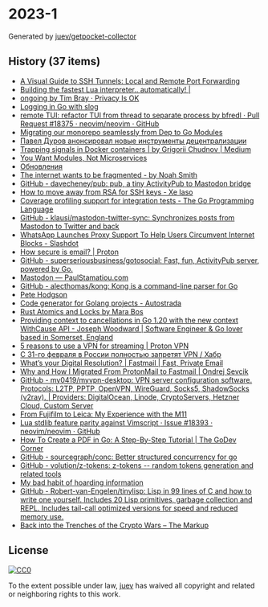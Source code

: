 # 2023-1

Generated by [juev/getpocket-collector](https://github.com/juev/getpocket-collector)

## History (37 items)

- [A Visual Guide to SSH Tunnels: Local and Remote Port Forwarding](https://iximiuz.com/en/posts/ssh-tunnels/)
- [Building the fastest Lua interpreter.. automatically! |](https://sillycross.github.io/2022/11/22/2022-11-22/)
- [ongoing by Tim Bray · Privacy Is OK](https://www.tbray.org/ongoing/When/202x/2022/12/29/Privacy-is-OK)
- [Logging in Go with slog](https://thedevelopercafe.com/articles/logging-in-go-with-slog-a7bb489755c2)
- [remote TUI: refactor TUI from thread to separate process by bfredl · Pull Request #18375 · neovim/neovim · GitHub](https://github.com/neovim/neovim/pull/18375)
- [Migrating our monorepo seamlessly from Dep to Go Modules](https://monzo.com/blog/2022/09/29/migrating-our-monorepo-seamlessly-from-dep-to-go-modules/)
- [Павел Дуров анонсировал новые инструменты децентрализации](https://kod.ru/paviel-durov-anons-decentralization)
- [Trapping signals in Docker containers | by Grigorii Chudnov | Medium](https://medium.com/@gchudnov/trapping-signals-in-docker-containers-7a57fdda7d86)
- [You Want Modules, Not Microservices](http://blogs.newardassociates.com/blog/2023/you-want-modules-not-microservices.html)
- [Обновления](https://grishaev.me/no-update/)
- [The internet wants to be fragmented - by Noah Smith](https://www.noahpinion.blog/p/the-internet-wants-to-be-fragmented)
- [GitHub - davecheney/pub: pub, a tiny ActivityPub to Mastodon bridge](https://github.com/davecheney/pub)
- [How to move away from RSA for SSH keys - Xe Iaso](https://xeiaso.net/blog/move-away-rsa-ssh)
- [Coverage profiling support for integration tests - The Go Programming Language](https://go.dev/testing/coverage/)
- [GitHub - klausi/mastodon-twitter-sync: Synchronizes posts from Mastodon to Twitter and back](https://github.com/klausi/mastodon-twitter-sync)
- [WhatsApp Launches Proxy Support To Help Users Circumvent Internet Blocks - Slashdot](https://yro.slashdot.org/story/23/01/05/168248/whatsapp-launches-proxy-support-to-help-users-circumvent-internet-blocks)
- [How secure is email? | Proton](https://proton.me/blog/how-secure-is-email)
- [GitHub - superseriousbusiness/gotosocial: Fast, fun, ActivityPub server, powered by Go.](https://github.com/superseriousbusiness/gotosocial)
- [Mastodon — PaulStamatiou.com](https://paulstamatiou.com/mastodon/)
- [GitHub - alecthomas/kong: Kong is a command-line parser for Go](https://github.com/alecthomas/kong)
- [Pete Hodgson](https://blog.thepete.net/blog/2019/05/10/6-practices-for-effective-pull-requests/)
- [Code generator for Golang projects - Autostrada](https://autostrada.dev)
- [Rust Atomics and Locks by Mara Bos](https://marabos.nl/atomics/)
- [Providing context to cancellations in Go 1.20 with the new context WithCause API - Joseph Woodward | Software Engineer & Go lover based in Somerset, England](https://josephwoodward.co.uk/2023/01/context-cancellation-cause-with-cancel-cause)
- [5 reasons to use a VPN for streaming | Proton VPN](https://protonvpn.com/blog/reasons-to-use-vpn-for-streaming/)
- [С 31-го февраля в России полностью запретят VPN / Хабр](https://habr.com/ru/companies/amnezia/articles/709108/)
- [What’s your Digital Resolution? | Fastmail | Fast, Private Email](https://www.fastmail.com/blog/digital-resolution-2023/)
- [Why and How I Migrated From ProtonMail to Fastmail | Ondrej Sevcik](https://ondrejsevcik.com/blog/migrating-from-protonmail-to-fastmail)
- [GitHub - my0419/myvpn-desktop: VPN server configuration software. Protocols: L2TP, PPTP, OpenVPN, WireGuard, Socks5, ShadowSocks (v2ray). | Providers: DigitalOcean, Linode, CryptoServers, Hetzner Cloud, Custom Server](https://github.com/my0419/myvpn-desktop)
- [From Fujifilm to Leica: My Experience with the M11](https://arslan.io/2023/01/06/from-fujifilm-to-leica-my-experience-with-the-m11/)
- [Lua stdlib feature parity against Vimscript · Issue #18393 · neovim/neovim · GitHub](https://github.com/neovim/neovim/issues/18393)
- [How To Create a PDF in Go: A Step-By-Step Tutorial | The GoDev Corner](https://medium.com/the-godev-corner/how-to-create-a-pdf-in-go-157355429a94)
- [GitHub - sourcegraph/conc: Better structured concurrency for go](https://github.com/sourcegraph/conc)
- [GitHub - volution/z-tokens: z-tokens -- random tokens generation and related tools](https://github.com/volution/z-tokens)
- [My bad habit of hoarding information](https://andreisurugiu.com/blog/bad-habit)
- [GitHub - Robert-van-Engelen/tinylisp: Lisp in 99 lines of C and how to write one yourself. Includes 20 Lisp primitives, garbage collection and REPL. Includes tail-call optimized versions for speed and reduced memory use.](https://github.com/Robert-van-Engelen/tinylisp)
- [Back into the Trenches of the Crypto Wars – The Markup](https://themarkup.org/hello-world/2023/01/07/back-into-the-trenches-of-the-crypto-wars)

## License

[![CC0](https://mirrors.creativecommons.org/presskit/buttons/88x31/svg/cc-zero.svg)](https://creativecommons.org/publicdomain/zero/1.0/)

To the extent possible under law, [juev](https://github.com/juev) has waived all copyright and related or neighboring rights to this work.
